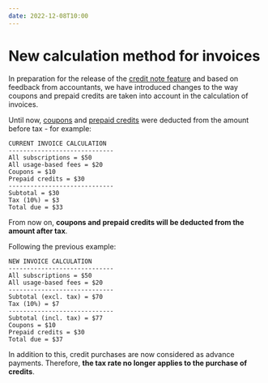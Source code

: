 ```yaml
---
date: 2022-12-08T10:00
---
```


# New calculation method for invoices
In preparation for the release of the [credit note feature](https://github.com/getlago/lago/issues/59) and based on feedback from accountants, we have introduced changes to the way coupons and prepaid credits are taken into account in the calculation of invoices.

Until now, [coupons](../docs/guide/coupons) and [prepaid credits](../docs/guide/prepaid_credits) were deducted from the amount before tax - for example:

```
CURRENT INVOICE CALCULATION
-----------------------------
All subscriptions = $50
All usage-based fees = $20
Coupons = $10
Prepaid credits = $30
-----------------------------
Subtotal = $30
Tax (10%) = $3
Total due = $33
```

From now on, **coupons and prepaid credits will be deducted from the amount after tax**.

Following the previous example:

```
NEW INVOICE CALCULATION
-----------------------------
All subscriptions = $50
All usage-based fees = $20
-----------------------------
Subtotal (excl. tax) = $70
Tax (10%) = $7
-----------------------------
Subtotal (incl. tax) = $77
Coupons = $10
Prepaid credits = $30
Total due = $37
```

In addition to this, credit purchases are now considered as advance payments. Therefore, **the tax rate no longer applies to the purchase of credits**.